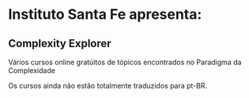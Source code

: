 # Instituto Santa Fe apresenta:

## Complexity Explorer

Vários cursos online gratúitos de tópicos encontrados no Paradigma da Complexidade

Os cursos ainda não estão totalmente traduzidos para pt-BR.

